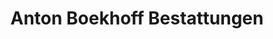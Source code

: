 ---
title: "Anton Boekhoff Bestattungen"
url: /filsum/anton-boekhoff-bestattungen/
shop: Bestattungen
---